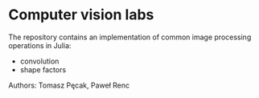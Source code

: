 # Computer vision labs

The repository contains an implementation of common image processing operations in Julia:

 - convolution
 - shape factors

Authors: Tomasz Pęcak, Paweł Renc
